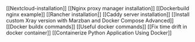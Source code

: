 [[Nextcloud-installation]]
[[Nginx proxy manager installation]]
[[Dockerbuild nginx example]]
[[Rancher installation]]
[[Caddy server installation]]
[[Install custom Xray version with Marzban and Docker Compose Advanced]]
[[Docker buildx commands]]
[[Useful docker commands]]
[[Fix time drift in docker container]]
[[Containerize Python Application Using Docker]]